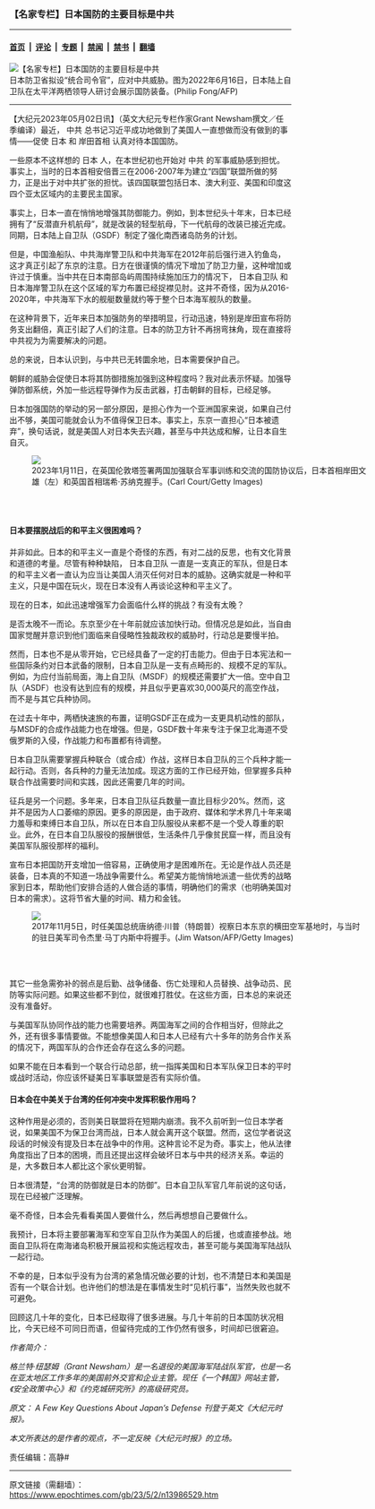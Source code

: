### 【名家专栏】日本国防的主要目标是中共

---

#### [首页](../../../..?n13986529) &nbsp;|&nbsp; [评论](../../../../../epoch-comment?n13986529) &nbsp;|&nbsp; [专题](../../../../../epoch-special?n13986529) &nbsp;|&nbsp; [禁闻](../../../../../epoch-news?n13986529) &nbsp;|&nbsp; [禁书](../../../../../books?n13986529) &nbsp;|&nbsp; [翻墙](https://github.com/gfw-breaker/nogfw/blob/master/README.md?n13986529)


<div><img alt="【名家专栏】日本国防的主要目标是中共" class="attachment-djy_600_400 size-djy_600_400 wp-post-image" src="https://i.epochtimes.com/assets/uploads/2023/05/id13986531-000_32CL4ET1-600x400.jpg"/>
<div class="caption">
 日本防卫省拟设“统合司令官”，应对中共威胁。图为2022年6月16日，日本陆上自卫队在太平洋两栖领导人研讨会展示国防装备。(Philip Fong/AFP)
</div></div><hr/><div class="post_content" id="artbody" itemprop="articleBody">
 <!-- article content begin -->
 <p>
  【大纪元2023年05月02日讯】（英文大纪元专栏作家Grant Newsham撰文／任季编译）最近，
  <ok href="https://www.epochtimes.com/gb/tag/%E4%B8%AD%E5%85%B1.html">
   中共
  </ok>
  总书记习近平成功地做到了美国人一直想做而没有做到的事情——促使
  <ok href="https://www.epochtimes.com/gb/tag/%E6%97%A5%E6%9C%AC.html">
   日本
  </ok>
  和
  <ok href="https://www.epochtimes.com/gb/tag/%E5%B2%B8%E7%94%B0%E9%A6%96%E7%9B%B8.html">
   岸田首相
  </ok>
  认真对待本国国防。
 </p>
 <p>
  一些原本不这样想的
  <ok href="https://www.epochtimes.com/gb/tag/%E6%97%A5%E6%9C%AC.html">
   日本
  </ok>
  人，在本世纪初也开始对
  <ok href="https://www.epochtimes.com/gb/tag/%E4%B8%AD%E5%85%B1.html">
   中共
  </ok>
  的军事威胁感到担忧。事实上，当时的日本首相安倍晋三在2006-2007年为建立“四国”联盟所做的努力，正是出于对中共扩张的担忧。该四国联盟包括日本、澳大利亚、美国和印度这四个亚太区域内的主要民主国家。
 </p>
 <p>
  事实上，日本一直在悄悄地增强其防御能力。例如，到本世纪头十年末，日本已经拥有了“反潜直升机航母”，就是改装的轻型航母，下一代航母的改装已接近完成。同期，日本陆上自卫队（GSDF）制定了强化南西诸岛防务的计划。
 </p>
 <p>
  但是，中国渔船队、中共海岸警卫队和中共海军在2012年前后强行进入钓鱼岛，这才真正引起了东京的注意。日方在很谨慎的情况下增加了防卫力量，这种增加或许过于慎重。当中共在日本南部岛屿周围持续施加压力的情况下，
  <ok href="https://www.epochtimes.com/gb/tag/%E6%97%A5%E6%9C%AC%E8%87%AA%E5%8D%AB%E9%98%9F.html">
   日本自卫队
  </ok>
  和日本海岸警卫队在这个区域的军力布置已经捉襟见肘。这并不奇怪，因为从2016-2020年，中共海军下水的舰艇数量就约等于整个日本海军舰队的数量。
 </p>
 <p>
  在这种背景下，近年来日本加强防务的举措明显，行动迅速，特别是岸田宣布将防务支出翻倍，真正引起了人们的注意。日本的防卫方针不再拐弯抹角，现在直接将中共视为为需要解决的问题。
 </p>
 <p>
  总的来说，日本认识到，与中共已无转圜余地，日本需要保护自己。
 </p>
 <p>
  朝鲜的威胁会促使日本将其防御措施加强到这种程度吗？我对此表示怀疑。加强导弹防御系统，外加一些远程导弹作为反击武器，打击朝鲜的目标，已经足够。
 </p>
 <p>
  日本加强国防的举动的另一部分原因，是担心作为一个亚洲国家来说，如果自己付出不够，美国可能就会认为不值得保卫日本。事实上，东京一直担心“日本被遗弃”，换句话说，就是美国人对日本失去兴趣，甚至与中共达成和解，让日本自生自灭。
 </p>
 <figure class="wp-caption aligncenter" style="width: 600px">
  <ok href=" https://img.theepochtimes.com/assets/uploads/2023/04/14/id5195155-GettyImages-1246154640-1-600x400.jpg " rel="noreferrer noopener" target="_blank">
   <img class="size-large" src="https://img.theepochtimes.com/assets/uploads/2023/04/14/id5195155-GettyImages-1246154640-1-600x400.jpg "/>
  </ok>
  <br/><figcaption class="wp-caption-text">
   2023年1月11日，在英国伦敦塔签署两国加强联合军事训练和交流的国防协议后，日本首相岸田文雄（左）和英国首相瑞希‧苏纳克握手。(Carl Court/Getty Images)
  </figcaption><br/>
 </figure><br/>
 <h4>
  日本要摆脱战后的和平主义很困难吗？
 </h4>
 <p>
  并非如此。日本的和平主义一直是个奇怪的东西，有对二战的反思，也有文化背景和道德的考量。尽管有种种缺陷，
  <ok href="https://www.epochtimes.com/gb/tag/%E6%97%A5%E6%9C%AC%E8%87%AA%E5%8D%AB%E9%98%9F.html">
   日本自卫队
  </ok>
  一直是一支真正的军队，但是日本的和平主义者一直认为应当让美国人消灭任何对日本的威胁。这确实就是一种和平主义，只是中国在玩火，现在日本没有人再谈论这种和平主义了。
 </p>
 <p>
  现在的日本，如此迅速增强军力会面临什么样的挑战？有没有太晚？
 </p>
 <p>
  是否太晚不一而论。东京至少在十年前就应该加快行动。但情况总是如此，当自由国家觉醒并意识到他们面临来自侵略性独裁政权的威胁时，行动总是要慢半拍。
 </p>
 <p>
  然而，日本也不是从零开始，它已经具备了一定的打击能力。但由于日本宪法和一些国际条约对日本武备的限制，日本自卫队是一支有点畸形的、规模不足的军队。例如，为应付当前局面，海上自卫队（MSDF）的规模还需要扩大一倍。空中自卫队（ASDF）也没有达到应有的规模，并且似乎更喜欢30,000英尺的高空作战，而不是与其它兵种协同。
 </p>
 <p>
  在过去十年中，两栖快速旅的布置，证明GSDF正在成为一支更具机动性的部队，与MSDF的合成作战能力也在增强。但是，GSDF数十年来专注于保卫北海道不受俄罗斯的入侵，作战能力和布置都有待调整。
 </p>
 <p>
  日本自卫队需要掌握兵种联合（或合成）作战，这样日本自卫队的三个兵种才能一起行动。否则，各兵种的力量无法加成。现这方面的工作已经开始，但掌握多兵种联合作战需要时间和实践，因此还需要几年的时间。
 </p>
 <p>
  征兵是另一个问题。多年来，日本自卫队征兵数量一直比目标少20%。然而，这并不是因为人口萎缩的原因。更多的原因是，由于政府、媒体和学术界几十年来竭力羞辱和束缚日本自卫队，所以在日本自卫队服役从来都不是一个受人尊重的职业。此外，在日本自卫队服役的报酬很低，生活条件几乎像贫民窟一样，而且没有美国军队服役那样的福利。
 </p>
 <p>
  宣布日本把国防开支增加一倍容易，正确使用才是困难所在。无论是作战人员还是装备，日本真的不知道一场战争需要什么。希望美方能悄悄地派遣一些优秀的战略家到日本，帮助他们安排合适的人做合适的事情，明确他们的需求（也明确美国对日本的需求）。这将节省大量的时间、精力和金钱。
 </p>
 <figure class="wp-caption aligncenter" style="width: 600px">
  <ok href=" https://img.theepochtimes.com/assets/uploads/2017/11/06/GettyImages-870338834-600x400.jpg" rel="noreferrer noopener" target="_blank">
   <img class="size-large" src="https://img.theepochtimes.com/assets/uploads/2017/11/06/GettyImages-870338834-600x400.jpg"/>
  </ok>
  <br/><figcaption class="wp-caption-text">
   2017年11月5日，时任美国总统唐纳德‧川普（特朗普）视察日本东京的横田空军基地时，与当时的驻日美军司令杰里‧马丁内斯中将握手。(Jim Watson/AFP/Getty Images)
  </figcaption><br/>
 </figure><br/>
 <p>
  其它一些急需弥补的弱点是后勤、战争储备、伤亡处理和人员替换、战争动员、民防等实际问题。如果这些都不到位，就很难打胜仗。在这些方面，日本总的来说还没有准备好。
 </p>
 <p>
  与美国军队协同作战的能力也需要培养。两国海军之间的合作相当好，但除此之外，还有很多事情要做。不能想像美国人和日本人已经有六十多年的防务合作关系的情况下，两国军队的合作还会存在这么多的问题。
 </p>
 <p>
  如果不能在日本看到一个联合行动总部，统一指挥美国和日本军队保卫日本的平时或战时活动，你应该怀疑美日军事联盟是否有实际价值。
 </p>
 <h4>
  日本会在中美关于台湾的任何冲突中发挥积极作用吗？
 </h4>
 <p>
  这种作用是必须的，否则美日联盟将在短期内崩溃。我不久前听到一位日本学者说，如果美国不为保卫台湾而战，日本人就会离开这个联盟。然而，这位学者说这段话的时候没有提及日本在战争中的作用。这种言论不足为奇。事实上，他从法律角度指出了日本的困境，而且还提出这样会破坏日本与中共的经济关系。幸运的是，大多数日本人都比这个家伙更明智。
 </p>
 <p>
  日本很清楚，“台湾的防御就是日本的防御”。日本自卫队军官几年前说的这句话，现在已经被广泛理解。
 </p>
 <p>
  毫不奇怪，日本会先看看美国人要做什么，然后再想想自己要做什么。
 </p>
 <p>
  我预计，日本将主要部署海军和空军自卫队作为美国人的后援，也或直接参战。地面自卫队将在南海诸岛积极开展监视和实施远程攻击，甚至可能与美国海军陆战队一起行动。
 </p>
 <p>
  不幸的是，日本似乎没有为台湾的紧急情况做必要的计划，也不清楚日本和美国是否有一个联合计划。也许他们的想法是在事情发生时“见机行事”，当然失败也就不可避免。
 </p>
 <p>
  回顾这几十年的变化，日本已经取得了很多进展。与几十年前的日本国防状况相比，今天已经不可同日而语，但留待完成的工作仍然有很多，时间却已很窘迫。
 </p>
 <p>
  <em>
   作者简介：
  </em>
 </p>
 <p>
  <em>
   格兰特‧纽瑟姆（Grant Newsham）是一名退役的美国海军陆战队军官，也是一名在亚太地区工作多年的美国前外交官和企业主管。现任《一个韩国》网站主管，《安全政策中心》和《约克城研究所》的高级研究员。
  </em>
 </p>
 <p>
  <em>
   原文：
   <ok href="https://www.theepochtimes.com/a-few-key-questions-about-japans-defense_5216446.html">
    A Few Key Questions About Japan’s Defense
   </ok>
   刊登于英文《大纪元时报》。
  </em>
 </p>
 <p>
  <em>
   本文所表达的是作者的观点，不一定反映《大纪元时报》的立场。
  </em>
 </p>
 <p>
  责任编辑：高静#
 </p>
 <!-- article content end -->
 <div id="below_article_ad">
 </div>
</div>


---

原文链接（需翻墙）：https://www.epochtimes.com/gb/23/5/2/n13986529.htm